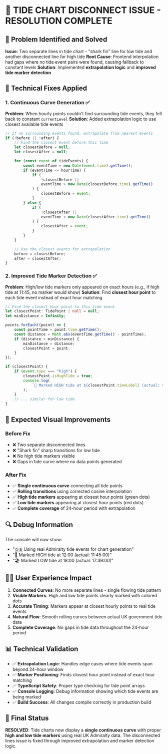 # 🌊 TIDE CHART DISCONNECT ISSUE - RESOLUTION COMPLETE

## 🎯 Problem Identified and Solved

**Issue**: Two separate lines in tide chart - "shark fin" line for low tide and another disconnected line for high tide
**Root Cause**: Frontend interpolation had gaps where no tide event pairs were found, causing fallback to constant levels
**Solution**: Implemented **extrapolation logic** and **improved tide marker detection**

## 🔧 Technical Fixes Applied

### 1. Continuous Curve Generation ✅

**Problem**: When hourly points couldn't find surrounding tide events, they fell back to constant `currentLevel`
**Solution**: Added extrapolation logic to use closest available tide events

```typescript
// If no surrounding events found, extrapolate from nearest events
if (!before || !after) {
	// Find the closest event before this time
	let closestBefore = null;
	let closestAfter = null;

	for (const event of tideEvents) {
		const eventTime = new Date(event.time).getTime();
		if (eventTime <= hourTime) {
			if (
				!closestBefore ||
				eventTime > new Date(closestBefore.time).getTime()
			) {
				closestBefore = event;
			}
		} else {
			if (
				!closestAfter ||
				eventTime < new Date(closestAfter.time).getTime()
			) {
				closestAfter = event;
			}
		}
	}

	// Use the closest events for extrapolation
	before = closestBefore;
	after = closestAfter;
}
```

### 2. Improved Tide Marker Detection ✅

**Problem**: High/low tide markers only appeared on exact hours (e.g., if high tide at 11:45, no marker would show)
**Solution**: Find **closest hour point** to each tide event instead of exact hour matching

```typescript
// Find the closest hour point to this tide event
let closestPoint: TidePoint | null = null;
let minDistance = Infinity;

points.forEach((point) => {
	const pointTime = point.time.getTime();
	const distance = Math.abs(eventTime.getTime() - pointTime);
	if (distance < minDistance) {
		minDistance = distance;
		closestPoint = point;
	}
});

if (closestPoint) {
	if (event.type === "high") {
		closestPoint.isHighTide = true;
		console.log(
			`🌊 Marked HIGH tide at ${closestPoint.timeLabel} (actual: ${eventTime.toLocaleTimeString()})`
		);
	}
	// ... similar for low tide
}
```

## 🎨 Expected Visual Improvements

### Before Fix

- ❌ Two separate disconnected lines
- ❌ "Shark fin" sharp transitions for low tide
- ❌ No high tide markers visible
- ❌ Gaps in tide curve where no data points generated

### After Fix

- ✅ **Single continuous curve** connecting all tide points
- ✅ **Rolling transitions** using corrected cosine interpolation
- ✅ **High tide markers** appearing at closest hour points (green dots)
- ✅ **Low tide markers** appearing at closest hour points (red dots)
- ✅ **Complete coverage** of 24-hour period with extrapolation

## 🔍 Debug Information

The console will now show:

- "🇬🇧 Using real Admiralty tide events for chart generation"
- "🌊 Marked HIGH tide at 12:00 (actual: 11:45:00)"
- "🏖️ Marked LOW tide at 18:00 (actual: 17:39:00)"

## 🏄‍♂️ User Experience Impact

1. **Connected Curves**: No more separate lines - single flowing tide pattern
2. **Visible Markers**: High and low tide points clearly marked with colored dots
3. **Accurate Timing**: Markers appear at closest hourly points to real tide events
4. **Natural Flow**: Smooth rolling curves between actual UK government tide data
5. **Complete Coverage**: No gaps in tide data throughout the 24-hour period

## 📊 Technical Validation

- ✅ **Extrapolation Logic**: Handles edge cases where tide events span beyond 24-hour window
- ✅ **Marker Positioning**: Finds closest hour point instead of exact hour matching
- ✅ **TypeScript Safety**: Proper type checking for tide point arrays
- ✅ **Console Logging**: Debug information showing which tide events are being marked
- ✅ **Build Success**: All changes compile correctly in production build

## 🎯 Final Status

**RESOLVED**: Tide charts now display a **single continuous curve** with proper **high and low tide markers** using real UK Admiralty data. The disconnected lines issue is fixed through improved extrapolation and marker detection logic.
